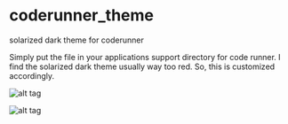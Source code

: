 coderunner_theme
================

solarized dark theme for coderunner

Simply put the file in your applications support directory for code runner. I find the solarized dark theme usually way too red. So, this is customized accordingly.

![alt tag](https://raw.github.com/philosopherdog/coderunner_theme/master/coderunner_solarized_dark/Screen%20Shot%202013-12-21%20at%2010.11.49%20PM.png)

![alt tag](https://raw.github.com/philosopherdog/coderunner_theme/master/Screen%20Shot%202013-12-21%20at%2010.31.33%20PM.png)
